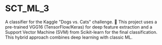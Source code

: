# SCT_ML_3
A classifier for the Kaggle "Dogs vs. Cats" challenge. 🐾 This project uses a pre-trained VGG16 (TensorFlow/Keras) for deep feature extraction and a Support Vector Machine (SVM) from Scikit-learn for the final classification. This hybrid approach combines deep learning with classic ML.
